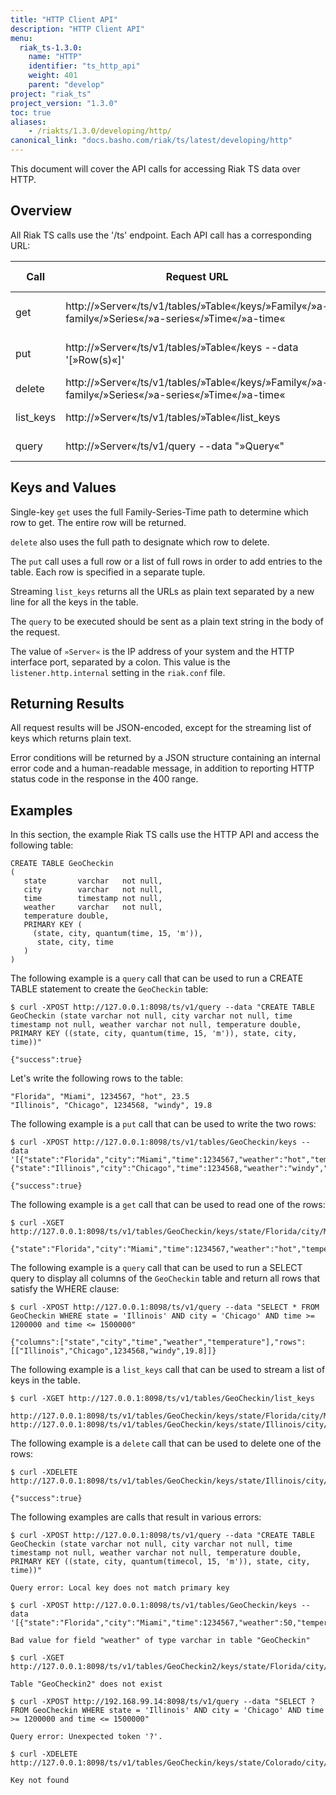 ```yaml
---
title: "HTTP Client API"
description: "HTTP Client API"
menu:
  riak_ts-1.3.0:
    name: "HTTP"
    identifier: "ts_http_api"
    weight: 401
    parent: "develop"
project: "riak_ts"
project_version: "1.3.0"
toc: true
aliases:
    - /riakts/1.3.0/developing/http/
canonical_link: "docs.basho.com/riak/ts/latest/developing/http"
---
```



This document will cover the API calls for accessing Riak TS data over HTTP.


## Overview

All Riak TS calls use the '/ts' endpoint. Each API call has a corresponding URL:

| Call   | Request URL         | Request type | Description  |
|------------|---------------------|--------------|--------------|
| get        | http://»Server«/ts/v1/tables/»Table«/keys/»Family«/»a-family«/»Series«/»a-series«/»Time«/»a-time«  | GET          | single-key get of a value | 
| put        | http://»Server«/ts/v1/tables/»Table«/keys --data '[»Row(s)«]' | POST          | put a single or a batch of rows    |
| delete     | http://»Server«/ts/v1/tables/»Table«/keys/»Family«/»a-family«/»Series«/»a-series«/»Time«/»a-time«  | DELETE       | single-key delete         |
| list_keys  | http://»Server«/ts/v1/tables/»Table«/list_keys  | GET          | streaming list keys     |
| query      | http://»Server«/ts/v1/query --data "»Query«"  | POST         | execute a query |


## Keys and Values

Single-key `get` uses the full Family-Series-Time path to determine which row to get. The entire row will be returned.

`delete` also uses the full path to designate which row to delete.

The `put` call uses a full row or a list of full rows in order to add entries to the table.  Each row is specified in a separate tuple.

Streaming `list_keys` returns all the URLs as plain text separated by a new line for all the keys in the table.

The `query` to be executed should be sent as a plain text string in the body of the request.

The value of `»Server«` is the IP address of your system and the HTTP interface port, separated by a colon.  This value is the `listener.http.internal` setting in the `riak.conf` file.


## Returning Results

All request results will be JSON-encoded, except for the streaming list of keys which returns plain text.

Error conditions will be returned by a JSON structure containing an internal error code and a human-readable message, in addition to reporting HTTP status code in the response in the 400 range.

## Examples

In this section, the example Riak TS calls use the HTTP API and access the following table:

```
CREATE TABLE GeoCheckin
(
   state       varchar   not null,
   city        varchar   not null,
   time        timestamp not null,
   weather     varchar   not null,
   temperature double,
   PRIMARY KEY (
     (state, city, quantum(time, 15, 'm')),
      state, city, time
   )
)
```

The following example is a `query` call that can be used to run a CREATE TABLE statement to create the `GeoCheckin` table:

```
$ curl -XPOST http://127.0.0.1:8098/ts/v1/query --data "CREATE TABLE GeoCheckin (state varchar not null, city varchar not null, time timestamp not null, weather varchar not null, temperature double, PRIMARY KEY ((state, city, quantum(time, 15, 'm')), state, city, time))"

{"success":true}
```

Let's write the following rows to the table:

```
"Florida", "Miami", 1234567, "hot", 23.5
"Illinois", "Chicago", 1234568, "windy", 19.8
```

The following example is a `put` call that can be used to write the two rows:

```
$ curl -XPOST http://127.0.0.1:8098/ts/v1/tables/GeoCheckin/keys --data '[{"state":"Florida","city":"Miami","time":1234567,"weather":"hot","temperature":23.5},{"state":"Illinois","city":"Chicago","time":1234568,"weather":"windy","temperature":19.8}]'

{"success":true}
```

The following example is a `get` call that can be used to read one of the rows:

```
$ curl -XGET http://127.0.0.1:8098/ts/v1/tables/GeoCheckin/keys/state/Florida/city/Miami/time/1234567

{"state":"Florida","city":"Miami","time":1234567,"weather":"hot","temperature":23.5}
```

The following example is a `query` call that can be used to run a SELECT query to display all columns of the `GeoCheckin` table and return all rows that satisfy the WHERE clause:

```
$ curl -XPOST http://127.0.0.1:8098/ts/v1/query --data "SELECT * FROM GeoCheckin WHERE state = 'Illinois' AND city = 'Chicago' AND time >= 1200000 and time <= 1500000"

{"columns":["state","city","time","weather","temperature"],"rows":[["Illinois","Chicago",1234568,"windy",19.8]]}
```

The following example is a `list_keys` call that can be used to stream a list of keys in the table.

```
$ curl -XGET http://127.0.0.1:8098/ts/v1/tables/GeoCheckin/list_keys

http://127.0.0.1:8098/ts/v1/tables/GeoCheckin/keys/state/Florida/city/Miami/time/1234567
http://127.0.0.1:8098/ts/v1/tables/GeoCheckin/keys/state/Illinois/city/Chicago/time/1234568
```

The following example is a `delete` call that can be used to delete one of the rows:

```
$ curl -XDELETE http://127.0.0.1:8098/ts/v1/tables/GeoCheckin/keys/state/Illinois/city/Chicago/time/1234568

{"success":true}
```

The following examples are calls that result in various errors:

```
$ curl -XPOST http://127.0.0.1:8098/ts/v1/query --data "CREATE TABLE GeoCheckin (state varchar not null, city varchar not null, time timestamp not null, weather varchar not null, temperature double, PRIMARY KEY ((state, city, quantum(timecol, 15, 'm')), state, city, time))"

Query error: Local key does not match primary key

$ curl -XPOST http://127.0.0.1:8098/ts/v1/tables/GeoCheckin/keys --data '[{"state":"Florida","city":"Miami","time":1234567,"weather":50,"temperature":23.5}]'

Bad value for field "weather" of type varchar in table "GeoCheckin"

$ curl -XGET http://127.0.0.1:8098/ts/v1/tables/GeoCheckin2/keys/state/Florida/city/Miami/time/1234567

Table "GeoCheckin2" does not exist

$ curl -XPOST http://192.168.99.14:8098/ts/v1/query --data "SELECT ? FROM GeoCheckin WHERE state = 'Illinois' AND city = 'Chicago' AND time >= 1200000 and time <= 1500000"

Query error: Unexpected token '?'.

$ curl -XDELETE http://127.0.0.1:8098/ts/v1/tables/GeoCheckin/keys/state/Colorado/city/Denver/time/1234570

Key not found

```
